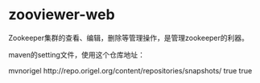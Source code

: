 # zooviewer-web
Zookeeper集群的查看、编辑，删除等管理操作，是管理zookeeper的利器。

maven的setting文件，使用这个仓库地址：

<repository>
          <id>mvnorigel</id>
          <url>http://repo.origel.org/content/repositories/snapshots/</url>
          <releases><enabled>true</enabled></releases>
          <snapshots><enabled>true</enabled></snapshots>
        </repository>
